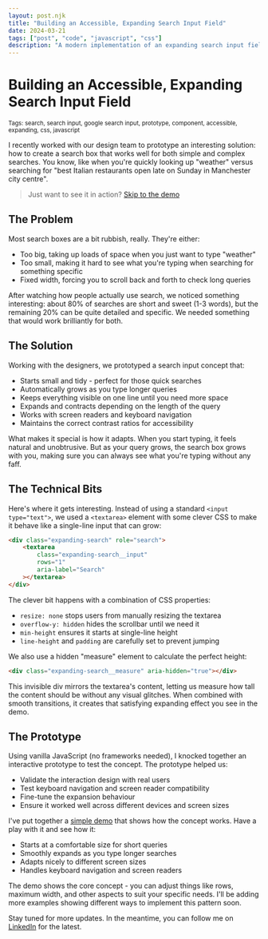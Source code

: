 ```yaml
---
layout: post.njk
title: "Building an Accessible, Expanding Search Input Field"
date: 2024-03-21
tags: ["post", "code", "javascript", "css"]
description: "A modern implementation of an expanding search input field that grows as you type, perfect for search forms and message inputs."
---
```


# Building an Accessible, Expanding Search Input Field

<small>Tags: search, search input, google search input, prototype, component, accessible, expanding, css, javascript</small>

I recently worked with our design team to prototype an interesting solution: how to create a search box that works well for both simple and complex searches. You know, like when you're quickly looking up "weather" versus searching for "best Italian restaurants open late on Sunday in Manchester city centre".

> Just want to see it in action? [Skip to the demo](/demos/expanding-search/)

## The Problem

Most search boxes are a bit rubbish, really. They're either:
- Too big, taking up loads of space when you just want to type "weather"
- Too small, making it hard to see what you're typing when searching for something specific
- Fixed width, forcing you to scroll back and forth to check long queries

After watching how people actually use search, we noticed something interesting: about 80% of searches are short and sweet (1-3 words), but the remaining 20% can be quite detailed and specific. We needed something that would work brilliantly for both.

## The Solution

Working with the designers, we prototyped a search input concept that:
- Starts small and tidy - perfect for those quick searches
- Automatically grows as you type longer queries
- Keeps everything visible on one line until you need more space
- Expands and contracts depending on the length of the query
- Works with screen readers and keyboard navigation
- Maintains the correct contrast ratios for accessibility

What makes it special is how it adapts. When you start typing, it feels natural and unobtrusive. But as your query grows, the search box grows with you, making sure you can always see what you're typing without any faff.

## The Technical Bits

Here's where it gets interesting. Instead of using a standard `<input type="text">`, we used a `<textarea>` element with some clever CSS to make it behave like a single-line input that can grow:

```html
<div class="expanding-search" role="search">
    <textarea 
        class="expanding-search__input" 
        rows="1"
        aria-label="Search"
    ></textarea>
</div>
```

The clever bit happens with a combination of CSS properties:
- `resize: none` stops users from manually resizing the textarea
- `overflow-y: hidden` hides the scrollbar until we need it
- `min-height` ensures it starts at single-line height
- `line-height` and `padding` are carefully set to prevent jumping

We also use a hidden "measure" element to calculate the perfect height:
```html
<div class="expanding-search__measure" aria-hidden="true"></div>
```

This invisible div mirrors the textarea's content, letting us measure how tall the content should be without any visual glitches. When combined with smooth transitions, it creates that satisfying expanding effect you see in the demo.

## The Prototype

Using vanilla JavaScript (no frameworks needed), I knocked together an interactive prototype to test the concept. The prototype helped us:
- Validate the interaction design with real users
- Test keyboard navigation and screen reader compatibility
- Fine-tune the expansion behaviour
- Ensure it worked well across different devices and screen sizes

I've put together a [simple demo](/demos/expanding-search/) that shows how the concept works. Have a play with it and see how it:
- Starts at a comfortable size for short queries
- Smoothly expands as you type longer searches
- Adapts nicely to different screen sizes
- Handles keyboard navigation and screen readers

The demo shows the core concept - you can adjust things like rows, maximum width, and other aspects to suit your specific needs. I'll be adding more examples showing different ways to implement this pattern soon.

Stay tuned for more updates. In the meantime, you can follow me on [LinkedIn](https://www.linkedin.com/in/sensecall/) for the latest. 